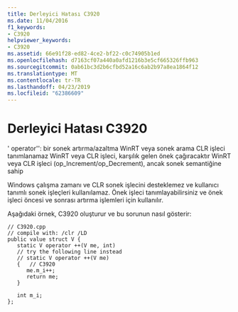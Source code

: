 ```yaml
---
title: Derleyici Hatası C3920
ms.date: 11/04/2016
f1_keywords:
- C3920
helpviewer_keywords:
- C3920
ms.assetid: 66e91f28-ed82-4ce2-bf22-c0c74905b1ed
ms.openlocfilehash: d7163cf07a440a0afd1216b3e5cf665326ffb963
ms.sourcegitcommit: 0ab61bc3d2b6cfbd52a16c6ab2b97a8ea1864f12
ms.translationtype: MT
ms.contentlocale: tr-TR
ms.lasthandoff: 04/23/2019
ms.locfileid: "62386609"
---
```

# <a name="compiler-error-c3920"></a>Derleyici Hatası C3920

' operator'': bir sonek artırma/azaltma WinRT veya sonek arama CLR işleci tanımlanamaz WinRT veya CLR işleci, karşılık gelen önek çağıracaktır WinRT veya CLR işleci (op_Increment/op_Decrement), ancak sonek semantiğine sahip

Windows çalışma zamanı ve CLR sonek işlecini desteklemez ve kullanıcı tanımlı sonek işleçleri kullanılamaz.  Önek işleci tanımlayabilirsiniz ve önek işleci öncesi ve sonrası artırma işlemleri için kullanılır.

Aşağıdaki örnek, C3920 oluşturur ve bu sorunun nasıl gösterir:

```
// C3920.cpp
// compile with: /clr /LD
public value struct V {
   static V operator ++(V me, int)
   // try the following line instead
   // static V operator ++(V me)
   {   // C3920
      me.m_i++;
      return me;
   }

   int m_i;
};
```
